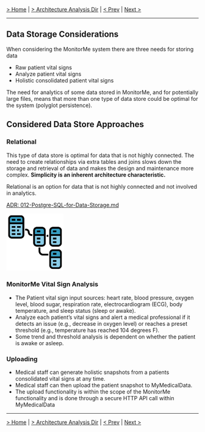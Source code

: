 [> Home](../README.md)  |  [> Architecture Analysis Dir](README.md) |  [< Prev](3.5.CapacityPlanning.md)  |  [Next >](/4.%20Solution%20Overview/README.md)

---


## Data Storage Considerations

When considering the MonitorMe system there are three needs for storing data

- Raw patient vital signs
- Analyze patient vital signs
- Holistic consolidated patient vital signs

The need for analytics of some data stored in MonitorMe, and for potentially large files, means that more than one type of data store could be optimal for the system (polyglot persistence).

## Considered Data Store Approaches

### Relational

This type of data store is optimal for data that is not highly connected. The need to create relationships via extra tables and joins slows down the storage and retrieval of data and makes the design and maintenance more complex. **Simplicity is an inherent architecture characteristic.**

Relational is an option for data that is not highly connected and not involved in analytics.

[ADR: 012-Postgre-SQL-for-Data-Storage.md](../4.ADRs/012-Postgre-SQL-for-Data-Storage.md)

<img src="../assets/images/relational.png" width="150" height="150"/>

### MonitorMe Vital Sign Analysis

- The Patient vital sign input sources: heart rate, blood pressure, oxygen level, blood sugar, respiration rate, electrocardiogram (ECG), body temperature, and
sleep status (sleep or awake).
- Analyze each patient’s vital signs and alert a medical professional if it detects an issue (e.g., decrease in oxygen level) or reaches a preset
threshold (e.g., temperature has reached 104 degrees F).
- Some trend and threshold analysis is dependent on whether the patient is awake or asleep.


### Uploading

- Medical staff can generate holistic snapshots from a patients consolidated vital signs at any time. 
- Medical staff can then upload the patient snapshot to MyMedicalData. 
- The upload functionality is within the scope of the MonitorMe functionality and is done through a secure HTTP API call within MyMedicalData

---
[> Home](../README.md)  |  [> Architecture Analysis Dir](README.md) |  [< Prev](3.5.CapacityPlanning.md)  |  [Next >](/4.%20Solution%20Overview/README.md)
